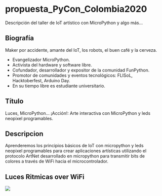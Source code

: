 # propuesta_PyCon_Colombia2020
Descripción del taller de IoT artístico con MicroPython y algo más...

## Biografía 

Maker por accidente, amante del IoT, los robots, el buen café y la cerveza. 
* Evangelizador MicroPython. 
* Activista del hardware y software libre. 
* Cofundador, desarrollador y expositor de la comunidad FunPython. 
* Promotor de comunidades y eventos tecnológicos: FLISoL, Hacktoberfest, Arduino Day. 
* En su tiempo libre es estudiante universitario.

## Título

Luces, MicroPython... ¡Acción!: Arte interactiva con MicroPython y leds neopixel programables.

## Descripcion 

Aprenderemos los principios básicos de IoT con micropython y leds neopixel programables para crear aplicaciones artísticas utilizando el protocolo ArtNet desarrollado en micropython para transmitir bits de colores a través de WiFi hacia el microcontrolador.

## Luces Ritmicas over WiFi

[![](http://img.youtube.com/vi/q4jN5UQp-54/0.jpg)](http://www.youtube.com/watch?v=q4jN5UQp-54 "video YouTube")
